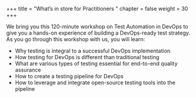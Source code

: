 +++
title = "What’s in store for Practitioners "
chapter = false
weight = 30
+++

We bring you this 120-minute workshop on Test Automation in DevOps to give you a hands-on experience of building a DevOps-ready test strategy. As you go through this workshop with us, you will learn: 

- Why testing is integral to a successful DevOps implementation 
- How testing for DevOps is different than traditional testing 
- What are various types of testing essential for end-to-end quality assurance 
- How to create a testing pipeline for DevOps 
- How to leverage and integrate open-source testing tools into the pipeline 


